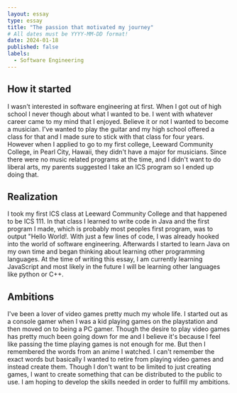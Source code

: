 ```yaml
---
layout: essay
type: essay
title: "The passion that motivated my journey"
# All dates must be YYYY-MM-DD format!
date: 2024-01-18
published: false
labels:
  - Software Engineering
---
```

## How it started

I wasn't interested in software engineering at first. When I got out of high school I never though about what I wanted to be. I went with whatever career came to my mind that I enjoyed. Believe it or not I wanted to become a musician. I've wanted to play the guitar and my high school offered a class for that and I made sure to stick with that class for four years. However when I applied to go to my first college, Leeward Community College, in Pearl City, Hawaii, they didn't have a major for musicians. Since there were no music related programs at the time, and I didn't want to do liberal arts, my parents suggested I take an ICS program so I ended up doing that.

## Realization

I took my first ICS class at Leeward Community College and that happened to be ICS 111. In that class I learned to write code in Java and the first program I made, which is probably most peoples first program, was to output "Hello World!. With just a few lines of code, I was already hooked into the world of software engineering. Afterwards I started to learn Java on my own time and began thinking about learning other programming languages. At the time of writing this essay, I am currently learning JavaScript and most likely in the future I will be learning other languages like python or C++.


## Ambitions

I've been a lover of video games pretty much my whole life. I started out as a console gamer when I was a kid playing games on the playstation and then moved on to being a PC gamer. Though the desire to play video games has pretty much been going down for me and I believe it's because I feel like passing the time playing games is not enough for me. But then I remembered the words from an anime I watched. I can't remember the exact words but basically I wanted to retire from playing video games and instead create them. Though I don't want to be limited to just creating games, I want to create something that can be distributed to the public to use. I am hoping to develop the skills needed in order to fulfill my ambitions.
